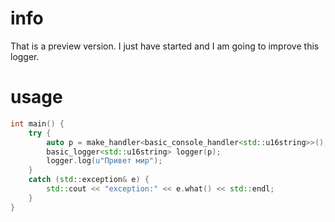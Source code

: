 # info
That is a preview version. I just have started and I am going to improve this logger. 
# usage

```cpp
int main() {
	try {
		auto p = make_handler<basic_console_handler<std::u16string>>();
		basic_logger<std::u16string> logger(p);
		logger.log(u"Привет мир");
	}
	catch (std::exception& e) {
		std::cout << "exception:" << e.what() << std::endl;
	}
}
```
